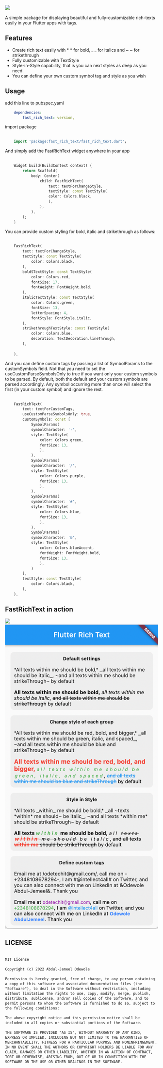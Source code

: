 <a href="https://opensource.org/licenses/MIT">
  <img src="https://img.shields.io/badge/License-MIT-yellow.svg"/>
</a>

A simple package for displaying beautiful and fully-customizable rich-texts easily in your Flutter apps with tags.

## Features

- Create rich text easily with \* \* for bold, \_ \_ for italics and ~ ~ for strikethrough
- Fully customizable with TextStyle
- Style-in-Style capability, that is you can next styles as deep as you need.
- You can define your own custom symbol tag and style as you wish

## Usage

add this line to pubspec.yaml

```yaml
    dependencies:
        fast_rich_text: version,
```

import package

```dart

    import 'package:fast_rich_text/fast_rich_text.dart';

```

And simply add the FastRichText widget anywhere in your app

```dart

    Widget build(BuildContext context) {
        return Scaffold(
            body: Center(
                child: FastRichText(
                    text: textForChangeStyle,
                    textStyle: const TextStyle(
                    color: Colors.black,
                    ),
                ),
            ),
        );
    }

```

You can provide custom styling for bold, italic and strikethrough as follows:

```dart

    FastRichText(
        text: textForChangeStyle,
        textStyle: const TextStyle(
            color: Colors.black,
        ),
        boldSTextStyle: const TextStyle(
            color: Colors.red,
            fontSize: 17,
            fontWeight: FontWeight.bold,
        ),
        italicTextStyle: const TextStyle(
            color: Colors.green,
            fontSize: 13,
            letterSpacing: 4,
            fontStyle: FontStyle.italic,
        ),
        strikethroughTextStyle: const TextStyle(
            color: Colors.blue,
            decoration: TextDecoration.lineThrough,
        ),
        
    ),
```
And you can define custom tags by passing a list of SymbolParams to the customSymbols field. Not that you need to set the useCustomParseSymbolsOnly to true if you want only your custom symbols to be parsed. By default, both the default and your custom symbols are parsed accordingly. Any symbol occurring more than once will select the first (in your custom symbol) and ignore the rest.

```dart

    FastRichText(
        text: textForCustomTags,
        useCustomParseSymbolsOnly: true,
        customSymbols: const [
            SymbolParams(
            symbolCharacter: '-',
            style: TextStyle(
                color: Colors.green,
                fontSize: 13,
                ),
            ),
            SymbolParams(
            symbolCharacter: '/',
            style: TextStyle(
                color: Colors.purple,
                fontSize: 13,
                ),
            ),
            SymbolParams(
            symbolCharacter: '#',
            style: TextStyle(
                color: Colors.blue,
                fontSize: 13,
                ),
            ),
            SymbolParams(
            symbolCharacter: '&',
            style: TextStyle(
                color: Colors.blueAccent,
                fontWeight: FontWeight.bold,
                fontSize: 13,
                ),
            )
        ],
        textStyle: const TextStyle(
            color: Colors.black,
        ), 
    ),

```
## FastRichText in action
![](visuals/recording.gif)
![](visuals/screenshot.png)


## LICENSE

```

MIT License

Copyright (c) 2022 Abdul-Jemeel Odewole

Permission is hereby granted, free of charge, to any person obtaining a copy of this software and associated documentation files (the "Software"), to deal in the Software without restriction, including without limitation the rights to use, copy, modify, merge, publish, distribute, sublicense, and/or sell copies of the Software, and to permit persons to whom the Software is furnished to do so, subject to the following conditions:

The above copyright notice and this permission notice shall be included in all copies or substantial portions of the Software.

THE SOFTWARE IS PROVIDED "AS IS", WITHOUT WARRANTY OF ANY KIND, EXPRESS OR IMPLIED, INCLUDING BUT NOT LIMITED TO THE WARRANTIES OF MERCHANTABILITY, FITNESS FOR A PARTICULAR PURPOSE AND NONINFRINGEMENT. IN NO EVENT SHALL THE AUTHORS OR COPYRIGHT HOLDERS BE LIABLE FOR ANY CLAIM, DAMAGES OR OTHER LIABILITY, WHETHER IN AN ACTION OF CONTRACT, TORT OR OTHERWISE, ARISING FROM, OUT OF OR IN CONNECTION WITH THE SOFTWARE OR THE USE OR OTHER DEALINGS IN THE SOFTWARE.

```